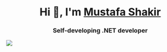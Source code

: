 ## <h1 align="center"> Hi 👋, I'm [Mustafa Shakir](https://www.linkedin.com/in/mustafa-shakir-970391231/)</h1>

<h3 align="center">Self-developing .NET developer</h3>

<img src="https://github-readme-stats.vercel.app/api?username=mustaphash&show_icons=true&theme=gruvbox" />
